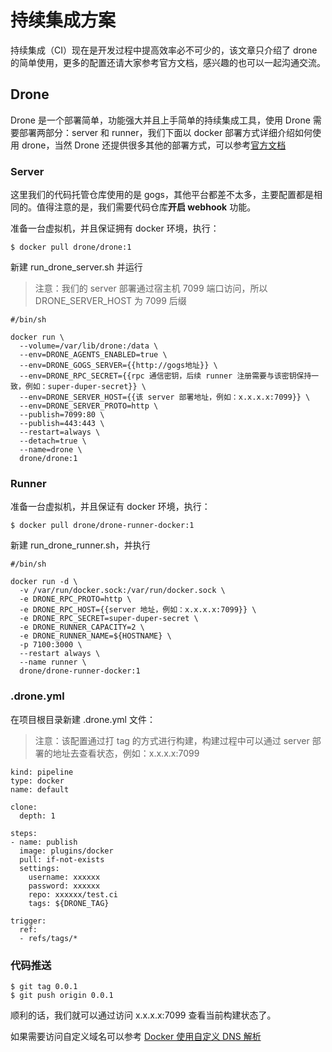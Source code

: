 # 持续集成方案

持续集成（CI）现在是开发过程中提高效率必不可少的，该文章只介绍了 drone 的简单使用，更多的配置还请大家参考官方文档，感兴趣的也可以一起沟通交流。

## Drone

Drone 是一个部署简单，功能强大并且上手简单的持续集成工具，使用 Drone 需要部署两部分：server 和 runner，我们下面以 docker 部署方式详细介绍如何使用 drone，当然 Drone 还提供很多其他的部署方式，可以参考[官方文档](https://docs.drone.io/)

### Server

这里我们的代码托管仓库使用的是 gogs，其他平台都差不太多，主要配置都是相同的。值得注意的是，我们需要代码仓库<b>开启 webhook</b> 功能。

准备一台虚拟机，并且保证拥有 docker 环境，执行：

```shell
$ docker pull drone/drone:1
```

新建 run_drone_server.sh 并运行

> 注意：我们的 server 部署通过宿主机 7099 端口访问，所以 DRONE_SERVER_HOST 为 7099 后缀

```shell
#/bin/sh

docker run \
  --volume=/var/lib/drone:/data \
  --env=DRONE_AGENTS_ENABLED=true \
  --env=DRONE_GOGS_SERVER={{http://gogs地址}} \
  --env=DRONE_RPC_SECRET={{rpc 通信密钥，后续 runner 注册需要与该密钥保持一致，例如：super-duper-secret}} \
  --env=DRONE_SERVER_HOST={{该 server 部署地址，例如：x.x.x.x:7099}} \
  --env=DRONE_SERVER_PROTO=http \
  --publish=7099:80 \
  --publish=443:443 \
  --restart=always \
  --detach=true \
  --name=drone \
  drone/drone:1
```

### Runner

准备一台虚拟机，并且保证有 docker 环境，执行：

```shell
$ docker pull drone/drone-runner-docker:1
```

新建 run_drone_runner.sh，并执行

```shell
#/bin/sh

docker run -d \
  -v /var/run/docker.sock:/var/run/docker.sock \
  -e DRONE_RPC_PROTO=http \
  -e DRONE_RPC_HOST={{server 地址，例如：x.x.x.x:7099}} \
  -e DRONE_RPC_SECRET=super-duper-secret \
  -e DRONE_RUNNER_CAPACITY=2 \
  -e DRONE_RUNNER_NAME=${HOSTNAME} \
  -p 7100:3000 \
  --restart always \
  --name runner \
  drone/drone-runner-docker:1
```

### .drone.yml

在项目根目录新建 .drone.yml 文件：

> 注意：该配置通过打 tag 的方式进行构建，构建过程中可以通过 server 部署的地址去查看状态，例如：x.x.x.x:7099

```
kind: pipeline
type: docker
name: default

clone:
  depth: 1

steps:
- name: publish
  image: plugins/docker
  pull: if-not-exists
  settings:
    username: xxxxxx
    password: xxxxxx
    repo: xxxxxx/test.ci
    tags: ${DRONE_TAG}

trigger:
  ref:
  - refs/tags/*
```

### 代码推送

```shell
$ git tag 0.0.1
$ git push origin 0.0.1
```

顺利的话，我们就可以通过访问 x.x.x.x:7099 查看当前构建状态了。

如果需要访问自定义域名可以参考 [Docker 使用自定义 DNS 解析](https://github.com/KayneWang/blog/blob/master/article/docker-custom-dns.md)